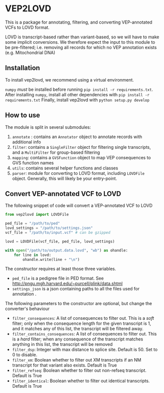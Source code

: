 VEP2LOVD
=========

This is a package for annotating, filtering, and converting VEP-annotated VCFs to LOVD format.

LOVD is transcript-based rather than variant-based, so we will have to make some implicit conversions.
We therefore expect the input to this module to be pre-filtered; i.e. removing all records for which no VEP annotation exists (e.g. Mitochondrial DNA)

Installation
------------

To install vep2lovd, we recommend using a virtual environment.

`numpy` _must_ be installed before running `pip install -r requirements.txt`.
After installing `numpy`, install all other dependencies with `pip install -r requirements.txt`
Finally, install vep2lovd with `python setup.py develop`


How to use
----------

The module is split in several submodules:

1. `annotate` : contains an `Annotator` object to annotate records with additional info
2. `filter`: contains a `SingleFilter` object for filtering single transcripts, and a `MultiFilter` for group-based filtering
3. `mapping`: contains a `GVSFunction` object to map VEP consequences to GVS function names
4. `utils`: contains several helper functions and classes
5. `parser`: module for converting to LOVD format, including `LOVDFile` object. Generally, this will likely be your entry-point.


Convert VEP-annotated VCF to LOVD
----------------------------------

The following snippet of code will convert a VEP-annotated VCF to LOVD

```python
from vep2lovd import LOVDFile

ped_file = "/path/to/ped"
lovd_settings = "/path/to/settings.json"
vcf_file = "/path/to/input.vcf" # can be gzipped

lovd = LOVDFile(vcf_file, ped_file, lovd_settings)

with open("/path/to/output.data.lovd", "wb") as ohandle:
    for line in lovd:
        ohandle.write(line + "\n")

```

The constructor requires at least those three variables.

* `ped_file` is a pedigree file in PED format. See http://pngu.mgh.harvard.edu/~purcell/plink/data.shtml
* `settings_json` is a json containing paths to all the files used for annotation . 


The following parameters to the constructor are optional, but change the converter's behaviour

* `filter_consequences`: A list of consequences to filter out. This is a *soft* filter; only when the consequence length for the given transcript is 1, and it matches any of this list, the transcript will be filtered away.
* `filter_contains_consequences`: A list of consequences to filter out. This is a *hard* filter; when any consequence of the transcript matches anything in this list, the transcript will be removed
* `filter_dsp`: Integer with max distance to splice site. Default is 50. Set to 0 to disable.
* `filter_xm`: Boolean whether to filter out XM transcripts if an NM transcript for that variant also exists. Default is True
* `filter_refseq`: Boolean whether to filter out non-refseq transcript. Default is True
* `filter_identical`: Boolean whether to filter out identical transcripts. Default is True
